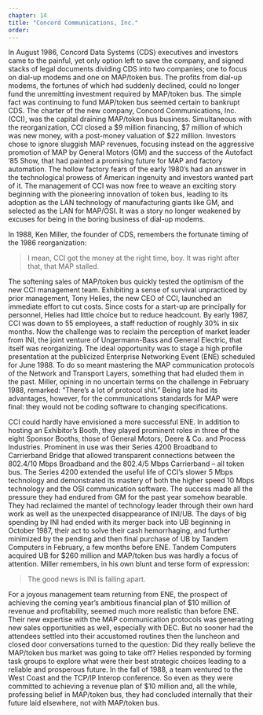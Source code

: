 ```yaml
---
chapter: 14
title: "Concord Communications, Inc."
order: 
---
```


In August 1986, Concord Data Systems (CDS) executives and investors came to the painful, yet only option left to save the company, and signed stacks of legal documents dividing CDS into two companies; one to focus on dial-up modems and one on MAP/token bus. The profits from dial-up modems, the fortunes of which had suddenly declined, could no longer fund the unremitting investment required by MAP/token bus. The simple fact was continuing to fund MAP/token bus seemed certain to bankrupt CDS. The charter of the new company, Concord Communications, Inc. (CCI), was the capital draining MAP/token bus business. Simultaneous with the reorganization, CCI closed a $9 million financing, $7 million of which was new money, with a post-money valuation of $22 million. Investors chose to ignore sluggish MAP revenues, focusing instead on the aggressive promotion of MAP by General Motors (GM) and the success of the Autofact ’85 Show, that had painted a promising future for MAP and factory automation. The hollow factory fears of the early 1980’s had an answer in the technological prowess of American ingenuity and investors wanted part of it. The management of CCI was now free to weave an exciting story beginning with the pioneering innovation of token bus, leading to its adoption as the LAN technology of manufacturing giants like GM, and selected as the LAN for MAP/OSI. It was a story no longer weakened by excuses for being in the boring business of dial-up modems.

In 1988, Ken Miller, the founder of CDS, remembers the fortunate timing of the 1986 reorganization:

>I mean, CCI got the money at the right time, boy. It was right after that, that MAP stalled.

The softening sales of MAP/token bus quickly tested the optimism of the new CCI management team. Exhibiting a sense of survival unpracticed by prior management, Tony Helies, the new CEO of CCI, launched an immediate effort to cut costs. Since costs for a start-up are principally for personnel, Helies had little choice but to reduce headcount. By early 1987, CCI was down to 55 employees, a staff reduction of roughly 30% in six months. Now the challenge was to reclaim the perception of market leader from INI, the joint venture of Ungermann-Bass and General Electric, that itself was reorganizing. The ideal opportunity was to stage a high profile presentation at the publicized Enterprise Networking Event (ENE) scheduled for June 1988. To do so meant mastering the MAP communication protocols of the Network and Transport Layers, something that had eluded them in the past. Miller, opining in no uncertain terms on the challenge in February 1988, remarked: “There’s a lot of protocol shit.” Being late had its advantages, however, for the communications standards for MAP were final: they would not be coding software to changing specifications.

CCI could hardly have envisioned a more successful ENE. In addition to hosting an Exhibitor’s Booth, they played prominent roles in three of the eight Sponsor Booths, those of General Motors, Deere & Co. and Process Industries. Prominent in use was their Series 4200 Broadband to Carrierband Bridge that allowed transparent connections between the 802.4/10 Mbps Broadband and the 802.4/5 Mbps Carrierband – all token bus. The Series 4200 extended the useful life of CCI’s slower 5 Mbps technology and demonstrated its mastery of both the higher speed 10 Mbps technology and the OSI communication software. The success made all the pressure they had endured from GM for the past year somehow bearable. They had reclaimed the mantel of technology leader through their own hard work as well as the unexpected disappearance of INI/UB. The days of big spending by INI had ended with its merger back into UB beginning in October 1987, their act to solve their cash hemorrhaging, and further minimized by the pending and then final purchase of UB by Tandem Computers in February, a few months before ENE. Tandem Computers acquired UB for $260 million and MAP/token bus was hardly a focus of attention. Miller remembers, in his own blunt and terse form of expression:

>The good news is INI is falling apart.

For a joyous management team returning from ENE, the prospect of achieving the coming year’s ambitious financial plan of $10 million of revenue and profitability, seemed much more realistic than before ENE. Their new expertise with the MAP communication protocols was generating new sales opportunities as well, especially with DEC. But no sooner had the attendees settled into their accustomed routines then the luncheon and closed door conversations turned to the question: Did they really believe the MAP/token bus market was going to take off? Helies responded by forming task groups to explore what were their best strategic choices leading to a reliable and prosperous future. In the fall of 1988, a team ventured to the West Coast and the TCP/IP Interop conference. So even as they were committed to achieving a revenue plan of $10 million and, all the while, professing belief in MAP/token bus, they had concluded internally that their future laid elsewhere, not with MAP/token bus.
